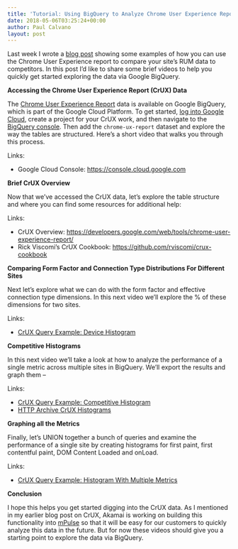 ```yaml
---
title: 'Tutorial: Using BigQuery to Analyze Chrome User Experience Report Data'
date: 2018-05-06T03:25:24+00:00
author: Paul Calvano
layout: post
---
```

Last week I wrote a [blog post](https://paulcalvano.com/index.php/2018/04/26/using-googles-crux-to-compare-your-sites-rum-data-w-competitors/) showing some examples of how you can use the Chrome User Experience report to compare your site&#8217;s RUM data to competitors. In this post I&#8217;d like to share some brief videos to help you quickly get started exploring the data via Google BigQuery.

<!--more-->

**Accessing the Chrome User Experience Report (CrUX) Data**

The [Chrome User Experience Report](https://developers.google.com/web/tools/chrome-user-experience-report/) data is available on Google BigQuery, which is part of the Google Cloud Platform. To get started, [log into Google Cloud](https://console.cloud.google.com), create a project for your CrUX work, and then navigate to the [BigQuery console](https://bigquery.cloud.google.com). Then add the `chrome-ux-report` dataset and explore the way the tables are structured. Here&#8217;s a short video that walks you through this process.



Links:

  * Google Cloud Console: <https://console.cloud.google.com> 

**Brief CrUX Overview**

Now that we&#8217;ve accessed the CrUX data, let&#8217;s explore the table structure and where you can find some resources for additional help:



Links:

  * CrUX Overview: <https://developers.google.com/web/tools/chrome-user-experience-report/>
  * Rick Viscomi&#8217;s CrUX Cookbook: <https://github.com/rviscomi/crux-cookbook>

**Comparing Form Factor and Connection Type Distributions For Different Sites**

Next let&#8217;s explore what we can do with the form factor and effective connection type dimensions. In this next video we&#8217;ll explore the % of these dimensions for two sites.



Links:

  * [CrUX Query Example: Device Histogram](https://bigquery.cloud.google.com/savedquery/513101547739:8691c7f4a6c64867bb4877e7569fddea)

**Competitive Histograms**

In this next video we&#8217;ll take a look at how to analyze the performance of a single metric across multiple sites in BigQuery. We&#8217;ll export the results and graph them &#8211;



Links:

  * [CrUX Query Example: Competitive Histogram](https://bigquery.cloud.google.com/savedquery/513101547739:36c3b67a72554f74838118ccfd1e902f)
  * [HTTP Archive CrUX Histograms](https://httparchive.org/reports/chrome-ux-report) 

**Graphing all the Metrics**

Finally, let&#8217;s UNION together a bunch of queries and examine the performance of a single site by creating histograms for first paint, first contentful paint, DOM Content Loaded and onLoad.



Links:

  * [CrUX Query Example: Histogram With Multiple Metrics](https://bigquery.cloud.google.com/savedquery/513101547739:bd47760e32b742139352a66361d2d91b)

**Conclusion**

I hope this helps you get started digging into the CrUX data. As I mentioned in my earlier blog post on CrUX, Akamai is working on building this functionality into [mPulse](https://www.akamai.com/us/en/products/web-performance/mpulse-real-user-monitoring.jsp) so that it will be easy for our customers to quickly analyze this data in the future. But for now these videos should give you a starting point to explore the data via BigQuery.